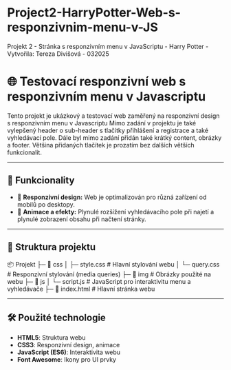# Project2-HarryPotter-Web-s-responzivnim-menu-v-JS
Projekt 2 - Stránka s responzivním menu v JavaScriptu - Harry Potter - Vytvořila: Tereza Divišová - 032025

# 🌐 Testovací responzivní web s responzivním menu v Javascriptu

Tento projekt je ukázkový a testovací web zaměřený na responzivní design s responzivním menu v Javascriptu
Mimo zadání v projektu je také vylepšený header o sub-header s tlačítky přihlášení a registrace a také vyhledávací pole.
Dále byl mimo zadání přidán také krátký content, obrázky a footer. Většina přidaných tlačítek je prozatím bez dalších větších funkcionalit.

---

## 🚀 **Funkcionality**

- 📱 **Responzivní design:** Web je optimalizován pro různá zařízení od mobilů po desktopy.
- 🎨 **Animace a efekty:** Plynulé rozšížení vyhledávacího pole při najetí a plynulé zobrazení obsahu při načtení stránky.

---

## 📂 **Struktura projektu**

📦 Projekt ├─ 📁 css │ ├─ style.css # Hlavní stylování webu │ └─ query.css # Responzivní stylování (media queries) ├─ 📁 img # Obrázky použité na webu ├─ 📁 js │ └─ script.js # JavaScript pro interaktivitu menu a vyhledávače ├─ 📄 index.html # Hlavní stránka webu


---

## 🛠️ **Použité technologie**

- **HTML5**: Struktura webu
- **CSS3**: Responzivní design, animace
- **JavaScript (ES6)**: Interaktivita webu
- **Font Awesome**: Ikony pro UI prvky
